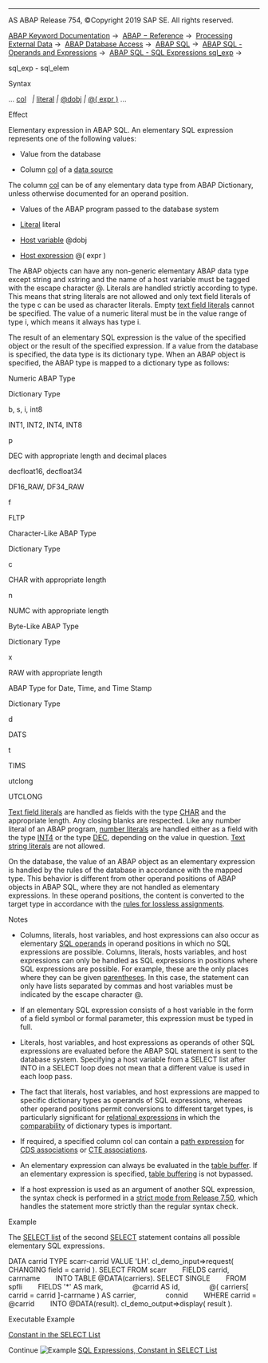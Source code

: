   

* * *

AS ABAP Release 754, ©Copyright 2019 SAP SE. All rights reserved.

[ABAP Keyword Documentation](javascript:call_link\('abenabap.htm'\)) →  [ABAP − Reference](javascript:call_link\('abenabap_reference.htm'\)) →  [Processing External Data](javascript:call_link\('abenabap_language_external_data.htm'\)) →  [ABAP Database Access](javascript:call_link\('abenabap_sql.htm'\)) →  [ABAP SQL](javascript:call_link\('abenopensql.htm'\)) →  [ABAP SQL - Operands and Expressions](javascript:call_link\('abenopen_sql_operands.htm'\)) →  [ABAP SQL - SQL Expressions sql\_exp](javascript:call_link\('abapsql_expr.htm'\)) → 

sql\_exp - sql\_elem

Syntax

... [col](javascript:call_link\('abenopen_sql_columns.htm'\))
  *|* [literal](javascript:call_link\('abenabap_sql_host_literals.htm'\)) *|* [@dobj](javascript:call_link\('abenopen_sql_host_variables.htm'\)) *|* [@( expr )](javascript:call_link\('abenopen_sql_host_expressions.htm'\)) ...

Effect

Elementary expression in ABAP SQL. An elementary SQL expression represents one of the following values:

-   Value from the database
    

-   Column [col](javascript:call_link\('abenopen_sql_columns.htm'\)) of a [data source](javascript:call_link\('abapselect_data_source.htm'\))

The column [col](javascript:call_link\('abenopen_sql_columns.htm'\)) can be of any elementary data type from ABAP Dictionary, unless otherwise documented for an operand position.

-   Values of the ABAP program passed to the database system
    

-   [Literal](javascript:call_link\('abenabap_sql_host_literals.htm'\)) literal

-   [Host variable](javascript:call_link\('abenopen_sql_host_variables.htm'\)) @dobj

-   [Host expression](javascript:call_link\('abenopen_sql_host_expressions.htm'\)) @( expr )

The ABAP objects can have any non-generic elementary ABAP data type except string and xstring and the name of a host variable must be tagged with the escape character @. Literals are handled strictly according to type. This means that string literals are not allowed and only text field literals of the type c can be used as character literals. Empty [text field literals](javascript:call_link\('abentext_field_literal_glosry.htm'\) "Glossary Entry") cannot be specified. The value of a numeric literal must be in the value range of type i, which means it always has type i.

The result of an elementary SQL expression is the value of the specified object or the result of the specified expression. If a value from the database is specified, the data type is its dictionary type. When an ABAP object is specified, the ABAP type is mapped to a dictionary type as follows:

Numeric ABAP Type

Dictionary Type

b, s, i, int8

INT1, INT2, INT4, INT8

p

DEC with appropriate length and decimal places

decfloat16, decfloat34

DF16\_RAW, DF34\_RAW

f

FLTP

Character-Like ABAP Type

Dictionary Type

c

CHAR with appropriate length

n

NUMC with appropriate length

Byte-Like ABAP Type

Dictionary Type

x

RAW with appropriate length

ABAP Type for Date, Time, and Time Stamp

Dictionary Type

d

DATS

t

TIMS

utclong

UTCLONG

[Text field literals](javascript:call_link\('abentext_field_literal_glosry.htm'\) "Glossary Entry") are handled as fields with the type [CHAR](javascript:call_link\('abenddic_builtin_types.htm'\)) and the appropriate length. Any closing blanks are respected. Like any number literal of an ABAP program, [number literals](javascript:call_link\('abenuntyped_number_literals.htm'\)) are handled either as a field with the type [INT4](javascript:call_link\('abenddic_builtin_types.htm'\)) or the type [DEC](javascript:call_link\('abenddic_builtin_types.htm'\)), depending on the value in question. [Text string literals](javascript:call_link\('abentext_string_literal_glosry.htm'\) "Glossary Entry") are not allowed.

On the database, the value of an ABAP object as an elementary expression is handled by the rules of the database in accordance with the mapped type. This behavior is different from other operand positions of ABAP objects in ABAP SQL, where they are not handled as elementary expressions. In these operand positions, the content is converted to the target type in accordance with the [rules for lossless assignments](javascript:call_link\('abapmove_exact.htm'\)).

Notes

-   Columns, literals, host variables, and host expressions can also occur as elementary [SQL operands](javascript:call_link\('abensql_operands.htm'\)) in operand positions in which no SQL expressions are possible. Columns, literals, hosts variables, and host expressions can only be handled as SQL expressions in positions where SQL expressions are possible. For example, these are the only places where they can be given [parentheses](javascript:call_link\('abensql_exp_parentheses.htm'\)). In this case, the statement can only have lists separated by commas and host variables must be indicated by the escape character @.

-   If an elementary SQL expression consists of a host variable in the form of a field symbol or formal parameter, this expression must be typed in full.

-   Literals, host variables, and host expressions as operands of other SQL expressions are evaluated before the ABAP SQL statement is sent to the database system. Specifying a host variable from a SELECT list after INTO in a SELECT loop does not mean that a different value is used in each loop pass.

-   The fact that literals, host variables, and host expressions are mapped to specific dictionary types as operands of SQL expressions, whereas other operand positions permit conversions to different target types, is particularly significant for [relational expressions](javascript:call_link\('abenosql_expr_logexp.htm'\)) in which the [comparability](javascript:call_link\('abenwhere_logexp_compare_types.htm'\)) of dictionary types is important.

-   If required, a specified column col can contain a [path expression](javascript:call_link\('abenopen_sql_path.htm'\)) for [CDS associations](javascript:call_link\('abencds_association_glosry.htm'\) "Glossary Entry") or [CTE associations](javascript:call_link\('abencte_association_glosry.htm'\) "Glossary Entry").

-   An elementary expression can always be evaluated in the [table buffer](javascript:call_link\('abentable_buffer_glosry.htm'\) "Glossary Entry"). If an elementary expression is specified, [table buffering](javascript:call_link\('abensap_buffering_glosry.htm'\) "Glossary Entry") is not bypassed.

-   If a host expression is used as an argument of another SQL expression, the syntax check is performed in a [strict mode from Release 7.50](javascript:call_link\('abenopensql_strict_mode_750.htm'\)), which handles the statement more strictly than the regular syntax check.

Example

The [SELECT list](javascript:call_link\('abapselect_list.htm'\)) of the second [SELECT](javascript:call_link\('abapselect.htm'\)) statement contains all possible elementary SQL expressions.

DATA carrid TYPE scarr-carrid VALUE 'LH'.
cl\_demo\_input=>request( CHANGING field = carrid ).
SELECT FROM scarr
       FIELDS carrid, carrname
       INTO TABLE @DATA(carriers).
SELECT SINGLE
       FROM spfli
       FIELDS '\*' AS mark,
              @carrid AS id,
              @( carriers\[ carrid = carrid \]-carrname ) AS carrier,
              connid
       WHERE carrid = @carrid
       INTO @DATA(result).
cl\_demo\_output=>display( result ).

Executable Example

[Constant in the SELECT List](javascript:call_link\('abensql_expr_literal_abexa.htm'\))

Continue
![Example](exa.gif "Example") [SQL Expressions, Constant in SELECT List](javascript:call_link\('abensql_expr_literal_abexa.htm'\))